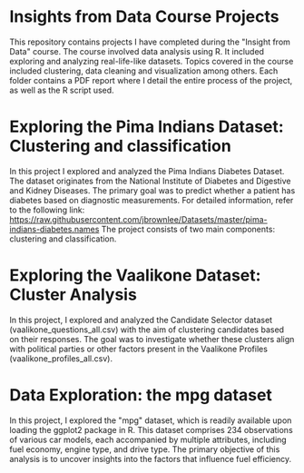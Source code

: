 # Insights from Data Course Projects

This repository contains projects I have completed during the "Insight from Data" course. The course involved data analysis using R. It included exploring and analyzing real-life-like datasets. Topics covered in the course included clustering, data cleaning and visualization among others. Each folder contains a PDF report where I detail the entire process of the project, as well as the R script used.

# Exploring the Pima Indians Dataset: Clustering and classification
In this project I explored and analyzed the Pima Indians Diabetes Dataset. The dataset
originates from the National Institute of Diabetes and Digestive and Kidney Diseases. The primary
goal was to predict whether a patient has diabetes based on diagnostic measurements. For
detailed information, refer to the following link:
https://raw.githubusercontent.com/jbrownlee/Datasets/master/pima-indians-diabetes.names
The project consists of two main components: clustering and classification.

# Exploring the Vaalikone Dataset: Cluster Analysis
In this project, I explored and analyzed the Candidate Selector dataset (vaalikone_questions_all.csv) with the aim of clustering candidates based on their responses. The goal was to investigate whether these clusters align with political parties or other factors present in the Vaalikone Profiles (vaalikone_profiles_all.csv).

# Data Exploration: the mpg dataset
In this project, I explored the "mpg" dataset, which is readily available upon loading the ggplot2
package in R. This dataset comprises 234 observations of various car models, each accompanied by
multiple attributes, including fuel economy, engine type, and drive type. The primary objective of this analysis is to uncover insights into the factors that influence fuel efficiency.
